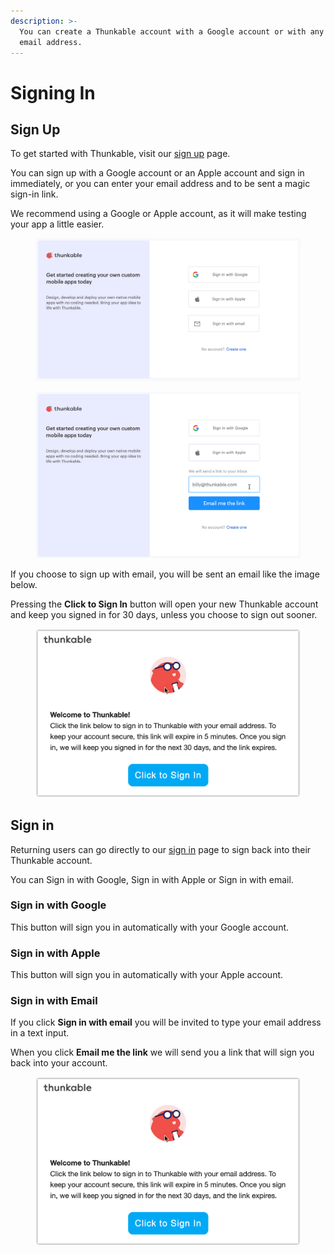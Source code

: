 ```yaml
---
description: >-
  You can create a Thunkable account with a Google account or with any other
  email address.
---
```


# Signing In

## **Sign Up**

To get started with Thunkable, visit our [sign up](https://x.thunkable.com/signup) page.&#x20;

You can sign up with a Google account or an Apple account and sign in immediately, or you can enter your email address and to be sent a magic sign-in link.&#x20;

We recommend using a Google or Apple account, as it will make testing your app a little easier.

<figure><img src=".gitbook/assets/Sign in screen.png" alt=""><figcaption></figcaption></figure>

<figure><img src=".gitbook/assets/Sign-in screen - email entered.png" alt=""><figcaption></figcaption></figure>

If you choose to sign up with email, you will be sent an email like the image below.&#x20;

Pressing the **Click to Sign In** button will open your new Thunkable account and keep you signed in for 30 days, unless you choose to sign out sooner.

<div align="left">

<figure><img src=".gitbook/assets/Email sign-in - Click to Sign In.png" alt="" width="563"><figcaption></figcaption></figure>

</div>

## **Sign in**‌

Returning users can go directly to our [sign in](https://x.thunkable.com/login) page to sign back into their Thunkable account.&#x20;

You can Sign in with Google, Sign in with Apple or Sign in with email.

### **Sign in with Google**

This button will sign you in automatically with your Google account.&#x20;

### Sign in with Apple

This button will sign you in automatically with your Apple account.‌

### **Sign in with Email**

If you click **Sign in with email** you will be invited to type your email address in a text input.

When you click **Email me the link** we will send you a link that will sign you back into your account.

<div align="left">

<figure><img src=".gitbook/assets/Email sign-in - Click to Sign In.png" alt="" width="563"><figcaption></figcaption></figure>

</div>

